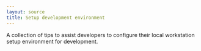 ```yaml
---
layout: source
title: Setup development environment
---
```


A collection of tips to assist developers to configure their local workstation setup environment for development.
